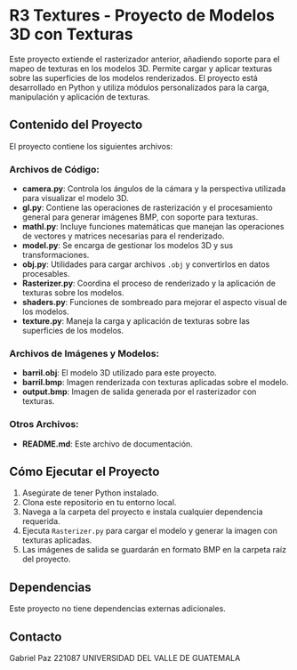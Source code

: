 
# R3 Textures - Proyecto de Modelos 3D con Texturas

Este proyecto extiende el rasterizador anterior, añadiendo soporte para el mapeo de texturas en los modelos 3D. Permite cargar y aplicar texturas sobre las superficies de los modelos renderizados. El proyecto está desarrollado en Python y utiliza módulos personalizados para la carga, manipulación y aplicación de texturas.

## Contenido del Proyecto

El proyecto contiene los siguientes archivos:

### Archivos de Código:
- **camera.py**: Controla los ángulos de la cámara y la perspectiva utilizada para visualizar el modelo 3D.
- **gl.py**: Contiene las operaciones de rasterización y el procesamiento general para generar imágenes BMP, con soporte para texturas.
- **mathl.py**: Incluye funciones matemáticas que manejan las operaciones de vectores y matrices necesarias para el renderizado.
- **model.py**: Se encarga de gestionar los modelos 3D y sus transformaciones.
- **obj.py**: Utilidades para cargar archivos `.obj` y convertirlos en datos procesables.
- **Rasterizer.py**: Coordina el proceso de renderizado y la aplicación de texturas sobre los modelos.
- **shaders.py**: Funciones de sombreado para mejorar el aspecto visual de los modelos.
- **texture.py**: Maneja la carga y aplicación de texturas sobre las superficies de los modelos.

### Archivos de Imágenes y Modelos:
- **barril.obj**: El modelo 3D utilizado para este proyecto.
- **barril.bmp**: Imagen renderizada con texturas aplicadas sobre el modelo.
- **output.bmp**: Imagen de salida generada por el rasterizador con texturas.

### Otros Archivos:
- **README.md**: Este archivo de documentación.

## Cómo Ejecutar el Proyecto

1. Asegúrate de tener Python instalado.
2. Clona este repositorio en tu entorno local.
3. Navega a la carpeta del proyecto e instala cualquier dependencia requerida.
4. Ejecuta `Rasterizer.py` para cargar el modelo y generar la imagen con texturas aplicadas.
5. Las imágenes de salida se guardarán en formato BMP en la carpeta raíz del proyecto.

## Dependencias

Este proyecto no tiene dependencias externas adicionales.

## Contacto

Gabriel Paz 221087
UNIVERSIDAD DEL VALLE DE GUATEMALA
